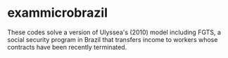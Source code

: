 # exammicrobrazil
These codes solve a version of Ulyssea's (2010) model including FGTS, a social security program in Brazil that transfers income to workers
whose contracts have been recently terminated.
